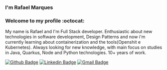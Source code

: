 ### I'm Rafael Marques

###  Welcome to my profile :octocat:
My name is Rafael and I'm Full Stack developer. Enthusiastic about new technologies in software development, Design Patterns and now i'm currently learning about containerization and the tools(Openshit e Kubernetes). Always looking for new knowledge, with main focus on studies in Java, Quarkus, Node and Python technologies. 10+ years of work.

[![Github Badge](https://img.shields.io/badge/-Github-000?style=flat-square&logo=Github&logoColor=white&link=https://github.com/rafamqrs)](https://github.com/rafamqrs)
[![Linkedin Badge](https://img.shields.io/badge/-LinkedIn-blue?style=flat-square&logo=Linkedin&logoColor=white&link=https://www.linkedin.com/in/rafamqrs/)](https://www.linkedin.com/in/rafamqrs/)
[![Gmail Badge](https://img.shields.io/badge/-Gmail-c14438?style=flat-square&logo=Gmail&logoColor=white&link=mailto:rafamqrs@gmail.com)](mailto:rafamqrs@gmail.com/)

